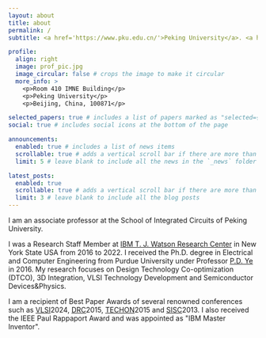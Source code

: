 ```yaml
---
layout: about
title: about
permalink: /
subtitle: <a href='https://www.pku.edu.cn/'>Peking University</a>. <a href='https://ic.pku.edu.cn/index.htm'>School of Integrated Circuits</a>. .hengwu at pku.edu.cn. The Power of Nature is Unbelievable.

profile:
  align: right
  image: prof_pic.jpg
  image_circular: false # crops the image to make it circular
  more_info: >
    <p>Room 410 IMNE Building</p>
    <p>Peking University</p>
    <p>Beijing, China, 100871</p>

selected_papers: true # includes a list of papers marked as "selected={true}"
social: true # includes social icons at the bottom of the page

announcements:
  enabled: true # includes a list of news items
  scrollable: true # adds a vertical scroll bar if there are more than 3 news items
  limit: 5 # leave blank to include all the news in the `_news` folder

latest_posts:
  enabled: true
  scrollable: true # adds a vertical scroll bar if there are more than 3 new posts items
  limit: 3 # leave blank to include all the blog posts
---
```


I am an associate professor at the School of Integrated Circuits of Peking University. 

I was a Research Staff Member at <a href='https://research.ibm.com/labs/albany/'>IBM T. J. Watson Research Center</a> in New York State USA from 2016 to 2022. I received the Ph.D. degree in Electrical and Computer Engineering from Purdue University under Professor <a href='https://engineering.purdue.edu/~yep/'>P.D. Ye</a> in 2016. My research focuses on Design Technology Co-optimization (DTCO), 3D Integration, VLSI Technology Development and Semiconductor Devices&Physics. 

I am a recipient of Best Paper Awards of several renowned conferences such as <a href='http://www.vlsisymposium.org/'>VLSI</a>2024, <a href='https://2025.deviceresearchconference.org/'>DRC</a>2015, <a href='https://www.src.org/calendar/e005106/'>TECHON</a>2015 and <a href='https://www.ieeesisc.org/'>SISC</a>2013. I also received the IEEE Paul Rappaport Award and was appointed as "IBM Master Inventor".

